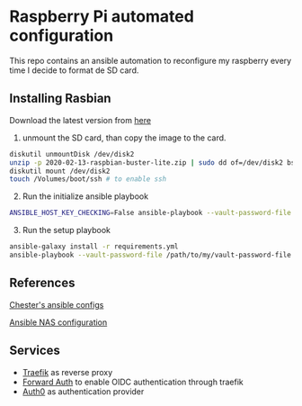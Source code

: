 # Raspberry Pi automated configuration

This repo contains an ansible automation to reconfigure my raspberry every time I decide to format de SD card.

## Installing Rasbian

Download the latest version from [here](https://www.raspberrypi.org/downloads/raspbian/)

1. unmount the SD card, than copy the image to the card.

```bash
diskutil unmountDisk /dev/disk2
unzip -p 2020-02-13-raspbian-buster-lite.zip | sudo dd of=/dev/disk2 bs=4m
diskutil mount /dev/disk2
touch /Volumes/boot/ssh # to enable ssh
```

2. Run the initialize ansible playbook

```bash
ANSIBLE_HOST_KEY_CHECKING=False ansible-playbook --vault-password-file /path/to/my/vault-password-file initialize.yaml -i inventories/thspinto
```

3. Run the setup playbook

```bash
ansible-galaxy install -r requirements.yml
ansible-playbook --vault-password-file /path/to/my/vault-password-file setup.yaml -i inventories/thspinto
```

## References

[Chester's ansible configs](https://github.com/chesterbr/chester-ansible-configs)

[Ansible NAS configuration](https://github.com/davestephens/ansible-nas)

## Services

* [Traefik](https://docs.traefik.io/) as reverse proxy
* [Forward Auth](https://github.com/thomseddon/traefik-forward-auth) to enable OIDC authentication through traefik
* [Auth0](https://auth0.com) as authentication provider
